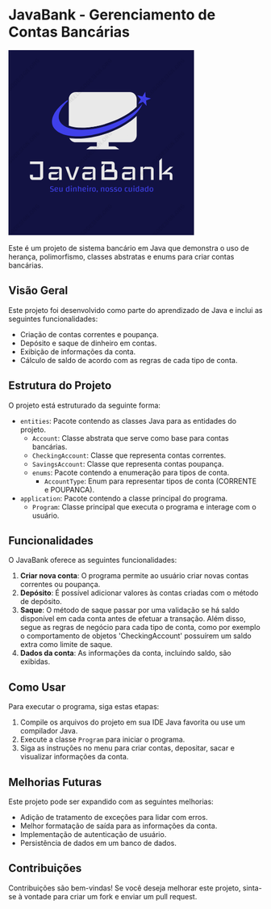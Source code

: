 # JavaBank - Gerenciamento de Contas Bancárias

![JavaBank_Logo](/logo_javaBank.png)

Este é um projeto de sistema bancário em Java que demonstra o uso de herança, polimorfismo, classes abstratas e enums para criar contas bancárias.

## Visão Geral

Este projeto foi desenvolvido como parte do aprendizado de Java e inclui as seguintes funcionalidades:

- Criação de contas correntes e poupança.
- Depósito e saque de dinheiro em contas.
- Exibição de informações da conta.
- Cálculo de saldo de acordo com as regras de cada tipo de conta.

## Estrutura do Projeto

O projeto está estruturado da seguinte forma:

- `entities`: Pacote contendo as classes Java para as entidades do projeto.
  - `Account`: Classe abstrata que serve como base para contas bancárias.
  - `CheckingAccount`: Classe que representa contas correntes.
  - `SavingsAccount`: Classe que representa contas poupança.
  - `enums`: Pacote contendo a enumeração para tipos de conta.
    - `AccountType`: Enum para representar tipos de conta (CORRENTE e POUPANCA).
- `application`: Pacote contendo a classe principal do programa.
  - `Program`: Classe principal que executa o programa e interage com o usuário.

## Funcionalidades

O JavaBank oferece as seguintes funcionalidades:

1. **Criar nova conta**: O programa permite ao usuário criar novas contas correntes ou poupança.
2. **Depósito**: É possível adicionar valores às contas criadas com o método de depósito.
3. **Saque**: O método de saque passar por uma validação se há saldo disponível em cada conta antes de efetuar a transação. Além disso, segue as regras de negócio para cada tipo de conta, como por exemplo o comportamento de objetos 'CheckingAccount' possuírem um saldo extra como limite de saque.
4. **Dados da conta**: As informações da conta, incluindo saldo, são exibidas.

## Como Usar

Para executar o programa, siga estas etapas:

1. Compile os arquivos do projeto em sua IDE Java favorita ou use um compilador Java.
2. Execute a classe `Program` para iniciar o programa.
3. Siga as instruções no menu para criar contas, depositar, sacar e visualizar informações da conta.

## Melhorias Futuras

Este projeto pode ser expandido com as seguintes melhorias:

- Adição de tratamento de exceções para lidar com erros.
- Melhor formatação de saída para as informações da conta.
- Implementação de autenticação de usuário.
- Persistência de dados em um banco de dados.

## Contribuições

Contribuições são bem-vindas! Se você deseja melhorar este projeto, sinta-se à vontade para criar um fork e enviar um pull request.